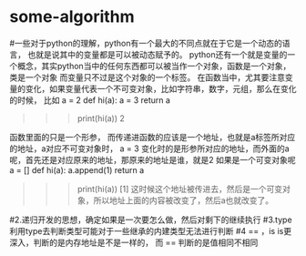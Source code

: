 # some-algorithm
#一些对于python的理解，python有一个最大的不同点就在于它是一个动态的语言，
也就是说其中的变量都是可以被动态赋予的。
python还有一个就是变量的一个概念，其实python当中的任何东西都可以被当作一个对象，函数是一个对象，类是一个对象
而变量只不过是这个对象的一个标签。
在函数当中，尤其要注意变量的变化，如果变量代表一个不可变对象，比如字符串，数字，元组，那么在变化的时候，
比如
a = 2
def hi(a):
    a = 3
    return a
>>>print(hi(a))
2

 函数里面的只是一个形参， 而传递进函数的应该是一个地址，也就是a标签所对应的地址，a对应不可变对象时，
 a = 3 变化时的是形参所对应的地址，而外面的a呢，首先还是对应原来的地址，那原来的地址是谁，就是2
 如果是一个可变对象呢
a = []
def hi(a):
    a.append(1)
    return a
>>>print(hi(a))
[1]
这时候这个地址被传进去，然后是一个可变对象，所以地址上面的内容被改变了，然后a也就改变了。


#2.递归开发的思想，确定如果是一次要怎么做，然后对剩下的继续执行
#3.type 利用type去判断类型可能对于一些继承的内建类型无法进行判断
#4 == ，is  is更深入，判断的是内存地址是不是一样的， 而 == 判断的是值相同不相同